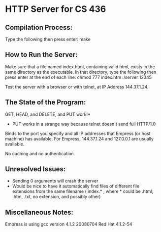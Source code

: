 HTTP Server for CS 436
======================

Compilation Process:
--------------------

Type the following then press enter:
make




How to Run the Server:
----------------------

Make sure that a file named index.html, containing valid html, exists in the same 
directory as the executable.  In that directory, type the following then press 
enter at the end of each line:
chmod 777 index.htm
./server 12345

Test the server with a browser or with telnet, at IP Address 144.37.1.24.




The State of the Program:
-------------------------

GET, HEAD, and DELETE, and PUT work!*
  * PUT works in a strange way because telnet doesn't send full HTTP/1.0

Binds to the port you specify and all IP addresses that Empress (or host 
machine) has available.  For Empress, 144.37.1.24 and 127.0.0.1 are usually 
available.

No caching and no authentication.




Unresolved Issues:
------------------

* Sending 0 arguments will crash the server
* Would be nice to have it automatically find files of different file extensions from the same filename ( index.* , 
  where * could be .html, .htm, .txt, no extension, and possibly other)



Miscellaneous Notes:
--------------------

Empress is using gcc version 4.1.2 20080704 Red Hat 4.1.2-54
